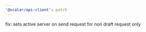```yaml
---
'@scalar/api-client': patch
---
```


fix: sets active server on send request for non draft request only
